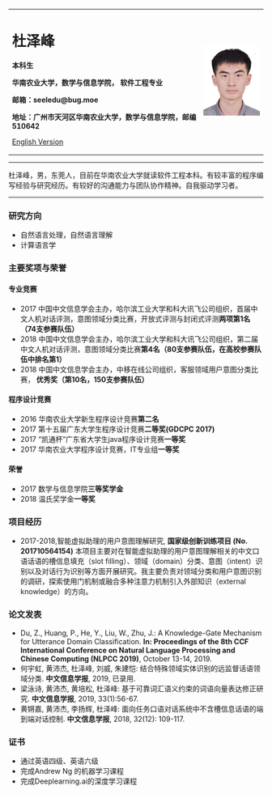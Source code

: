 <div>
<table border="0">
  <tr>
    <td width="75%">
      <h1>杜泽峰</h1>
      <p><b>本科生</b></p>
      <p><b>华南农业大学，数学与信息学院， 软件工程专业</b></p>
      <p><b>邮箱：seeledu@bug.moe</b></p>
      <p><b>地址：广州市天河区华南农业大学，数学与信息学院，邮编 510642</b></p>
      <p><a href="/index-en.html">English Version</a></p>
    </td>
    <td width="25%">
      <img src="/BZ1701211234500596.jpg" width="100%">
    </td>
  </tr>
</table>
</div>

---

杜泽峰，男，东莞人，目前在华南农业大学就读软件工程本科。有较丰富的程序编写经验与研究经历。有较好的沟通能力与团队协作精神。自我驱动学习者。

---

### 研究方向
- 自然语言处理，自然语言理解
- 计算语言学

### 主要奖项与荣誉
#### 专业竞赛
- 2017 中国中文信息学会主办，哈尔滨工业大学和科大讯飞公司组织，首届中文人机对话评测，意图领域分类比赛，开放式评测与封闭式评测**两项第1名（74支参赛队伍）**
- 2018 中国中文信息学会主办，哈尔滨工业大学和科大讯飞公司组织，第二届中文人机对话评测，意图领域分类比赛<b>第4名（80支参赛队伍，在高校参赛队伍中排名第1）</b>
- 2018 中国中文信息学会主办，中移在线公司组织，客服领域用户意图分类比赛，<b> 优秀奖（第10名，150支参赛队伍）</b>
#### 程序设计竞赛
- 2016 华南农业大学新生程序设计竞赛**第二名**
- 2017 第十五届广东大学生程序设计竞赛**二等奖(GDCPC 2017)**
- 2017 “凯通杯”广东省大学生java程序设计竞赛**一等奖**
- 2017 华南农业大学程序设计竞赛，IT专业组**一等奖**
#### 荣誉
- 2017 数学与信息学院**三等奖学金**
- 2018 温氏奖学金**一等奖**

### 项目经历
- 2017-2018,智能虚拟助理的用户意图理解研究, **国家级创新训练项目 (No. 201710564154)** 
本项目主要对在智能虚拟助理的用户意图理解相关的中文口语话语的槽信息填充（slot filling）、领域（domain）分类、意图（intent）识别以及对话行为识别等方面开展研究。我主要负责对领域分类和用户意图识别的调研，探索使用门机制或融合多种注意力机制引入外部知识（external knowledge）的方向。

### 论文发表
-	Du, Z., Huang, P., He, Y., Liu, W., Zhu, J.: A Knowledge-Gate Mechanism for Utterance Domain Classification. **In: Proceedings of the 8th CCF International Conference on Natural Language Processing and Chinese Computing (NLPCC 2019)**, October 13-14, 2019.
-	何宇虹, 黄沛杰, 杜泽峰, 刘威, 朱建恺: 结合特殊领域实体识别的远监督话语领域分类. **中文信息学报**, 2019, 已录用. 
-	梁泳诗, 黄沛杰, 黄培松, 杜泽峰: 基于可靠词汇语义约束的词语向量表达修正研究. **中文信息学报**, 2019, 33(1):56-67. 
-	黄锵嘉, 黄沛杰, 李扬辉, 杜泽峰: 面向任务口语对话系统中不含槽信息话语的端到端对话控制. **中文信息学报**, 2018, 32(12): 109-117. 

### 证书
-	通过英语四级、英语六级
-	完成Andrew Ng 的机器学习课程
-	完成Deeplearning.ai的深度学习课程

